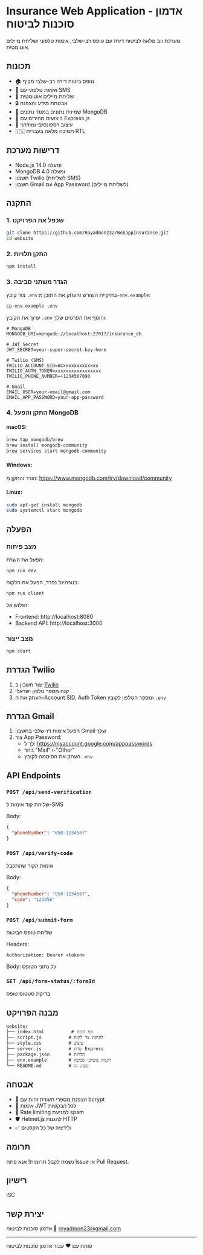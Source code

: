 # Insurance Web Application -   אדמון סוכנות לביטוח

מערכת ווב מלאה לביטוח דירה עם טופס רב-שלבי, אימות טלפוני ושליחת מיילים אוטומטית.

## תכונות

- 🏠 טופס ביטוח דירה רב-שלבי מקיף
- 📱 אימות טלפוני עם SMS
- 📧 שליחת מיילים אוטומטית
- 🔒 אבטחת מידע והצפנה
- 💾 שמירת נתונים במסד נתונים MongoDB
- 🚀 ביצועים מהירים עם Express.js
- 🎨 עיצוב רספונסיבי ומודרני
- 🇮🇱 תמיכה מלאה בעברית RTL

## דרישות מערכת

- Node.js 14.0 ומעלה
- MongoDB 4.0 ומעלה
- חשבון Twilio (לשליחת SMS)
- חשבון Gmail עם App Password (לשליחת מיילים)

## התקנה

### 1. שכפל את הפרויקט

```bash
git clone https://github.com/Royadmon232/Webappinsurance.git
cd website
```

### 2. התקן תלויות

```bash
npm install
```

### 3. הגדר משתני סביבה

צור קובץ `.env` בתיקיית השורש והעתק את התוכן מ-`env.example`:

```bash
cp env.example .env
```

ערוך את הקובץ `.env` והוסף את הפרטים שלך:

```env
# MongoDB
MONGODB_URI=mongodb://localhost:27017/insurance_db

# JWT Secret
JWT_SECRET=your-super-secret-key-here

# Twilio (SMS)
TWILIO_ACCOUNT_SID=ACxxxxxxxxxxxxx
TWILIO_AUTH_TOKEN=xxxxxxxxxxxxxxxxx
TWILIO_PHONE_NUMBER=+1234567890

# Gmail
EMAIL_USER=your-email@gmail.com
EMAIL_APP_PASSWORD=your-app-password
```

### 4. התקן והפעל MongoDB

#### macOS:
```bash
brew tap mongodb/brew
brew install mongodb-community
brew services start mongodb-community
```

#### Windows:
הורד והתקן מ: https://www.mongodb.com/try/download/community

#### Linux:
```bash
sudo apt-get install mongodb
sudo systemctl start mongodb
```

## הפעלה

### מצב פיתוח

הפעל את השרת:
```bash
npm run dev
```

בטרמינל נפרד, הפעל את הלקוח:
```bash
npm run client
```

הגלוש אל:
- Frontend: http://localhost:8080
- Backend API: http://localhost:3000

### מצב ייצור

```bash
npm start
```

## הגדרת Twilio

1. צור חשבון ב-[Twilio](https://www.twilio.com)
2. קנה מספר טלפון ישראלי
3. העתק את ה-Account SID, Auth Token ומספר הטלפון לקובץ `.env`

## הגדרת Gmail

1. הפעל אימות דו-שלבי בחשבון Gmail שלך
2. צור App Password:
   - לך ל: https://myaccount.google.com/apppasswords
   - בחר "Mail" ו-"Other"
   - העתק את הסיסמה לקובץ `.env`

## API Endpoints

### `POST /api/send-verification`
שליחת קוד אימות ל-SMS

Body:
```json
{
  "phoneNumber": "050-1234567"
}
```

### `POST /api/verify-code`
אימות הקוד שהתקבל

Body:
```json
{
  "phoneNumber": "050-1234567",
  "code": "123456"
}
```

### `POST /api/submit-form`
שליחת טופס הביטוח

Headers:
```
Authorization: Bearer <token>
```

Body: כל נתוני הטופס

### `GET /api/form-status/:formId`
בדיקת סטטוס טופס

## מבנה הפרויקט

```
website/
├── index.html          # דף הבית
├── script.js          # לוגיקת צד לקוח
├── style.css          # עיצוב
├── server.js          # שרת Express
├── package.json       # תלויות
├── env.example        # דוגמת משתני סביבה
└── README.md          # קובץ זה
```

## אבטחה

- 🔐 הצפנת מספרי תעודת זהות עם bcrypt
- 🔑 אימות JWT לכל הבקשות
- 🚦 Rate limiting למניעת spam
- 🛡️ Helmet.js להגנות HTTP
- ✅ ולידציה של כל הקלטים

## תרומה

נשמח לקבל תרומות! אנא פתח Issue או Pull Request.

## רישיון

ISC

## יצירת קשר

אדמון סוכנות לביטוח
📧 royadmon23@gmail.com

---

פותח עם ❤️ עבור אדמון סוכנות לביטוח

<!-- redeploy trigger --> 
